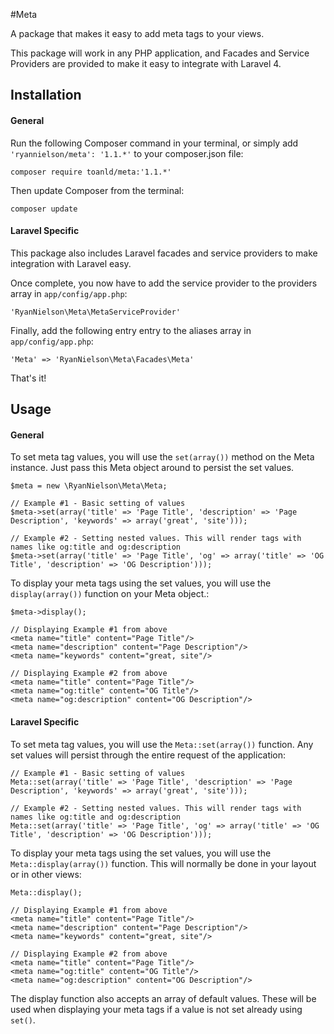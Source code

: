 #Meta

A package that makes it easy to add meta tags to your views.

This package will work in any PHP application, and Facades and Service Providers are provided to make it easy to integrate with Laravel 4.

## Installation

#### General

Run the following Composer command in your terminal, or simply add `'ryannielson/meta': '1.1.*'` to your composer.json file:

    composer require toanld/meta:'1.1.*'

Then update Composer from the terminal:

    composer update

#### Laravel Specific

This package also includes Laravel facades and service providers to make integration with Laravel easy.

Once complete, you now have to add the service provider to the providers array in `app/config/app.php`: 

    'RyanNielson\Meta\MetaServiceProvider'
    
Finally, add the following entry entry to the aliases array in `app/config/app.php`:

    'Meta' => 'RyanNielson\Meta\Facades\Meta'


That's it!


## Usage

#### General

To set meta tag values, you will use the `set(array())` method on the Meta instance. Just pass this Meta object around to persist the set values. 

    $meta = new \RyanNielson\Meta\Meta;

    // Example #1 - Basic setting of values
    $meta->set(array('title' => 'Page Title', 'description' => 'Page Description', 'keywords' => array('great', 'site')));

    // Example #2 - Setting nested values. This will render tags with names like og:title and og:description
    $meta->set(array('title' => 'Page Title', 'og' => array('title' => 'OG Title', 'description' => 'OG Description')));


To display your meta tags using the set values, you will use the `display(array())` function on your Meta object.:

    $meta->display();

    // Displaying Example #1 from above
    <meta name="title" content="Page Title"/>
    <meta name="description" content="Page Description"/>
    <meta name="keywords" content="great, site"/>

    // Displaying Example #2 from above
    <meta name="title" content="Page Title"/>
    <meta name="og:title" content="OG Title"/>
    <meta name="og:description" content="OG Description"/>


#### Laravel Specific

To set meta tag values, you will use the `Meta::set(array())` function. Any set values will persist through the entire request of the application:

    // Example #1 - Basic setting of values
    Meta::set(array('title' => 'Page Title', 'description' => 'Page Description', 'keywords' => array('great', 'site')));

    // Example #2 - Setting nested values. This will render tags with names like og:title and og:description
    Meta::set(array('title' => 'Page Title', 'og' => array('title' => 'OG Title', 'description' => 'OG Description')));


To display your meta tags using the set values, you will use the `Meta::display(array())` function. This will normally be done in your layout or in other views:

    Meta::display();

    // Displaying Example #1 from above
    <meta name="title" content="Page Title"/>
    <meta name="description" content="Page Description"/>
    <meta name="keywords" content="great, site"/>

    // Displaying Example #2 from above
    <meta name="title" content="Page Title"/>
    <meta name="og:title" content="OG Title"/>
    <meta name="og:description" content="OG Description"/>


The display function also accepts an array of default values. These will be used when displaying your meta tags if a value is not set already using `set()`.
